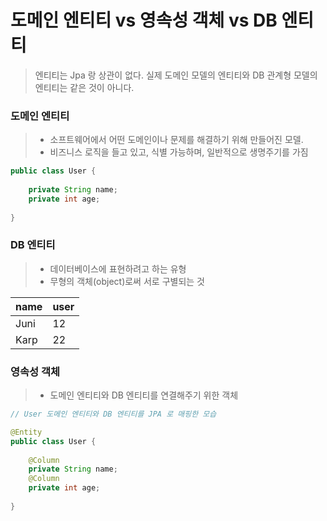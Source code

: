 # 도메인 엔티티 vs 영속성 객체 vs DB 엔티티
> 엔티티는 Jpa 랑 상관이 없다. 실제 도메인 모델의 엔티티와 DB 관계형 모델의 엔티티는 같은 것이 아니다.

### 도메인 엔티티
> * 소프트웨어에서 어떤 도메인이나 문제를 해결하기 위해 만들어진 모델.
> * 비즈니스 로직을 들고 있고, 식별 가능하며, 일반적으로 생명주기를 가짐

```Java
public class User {
    
    private String name;
    private int age;
    
}
```

### DB 엔티티
> * 데이터베이스에 표현하려고 하는 유형
> * 무형의 객체(object)로써 서로 구별되는 것

| name | user |
|------|------|
| Juni | 12   |
| Karp | 22   |


### 영속성 객체
> * 도메인 엔티티와 DB 엔티티를 연결해주기 위한 객체

```Java
// User 도메인 엔티티와 DB 엔티티를 JPA 로 매핑한 모습

@Entity
public class User {
    
    @Column
    private String name;
    @Column
    private int age;
    
}
```